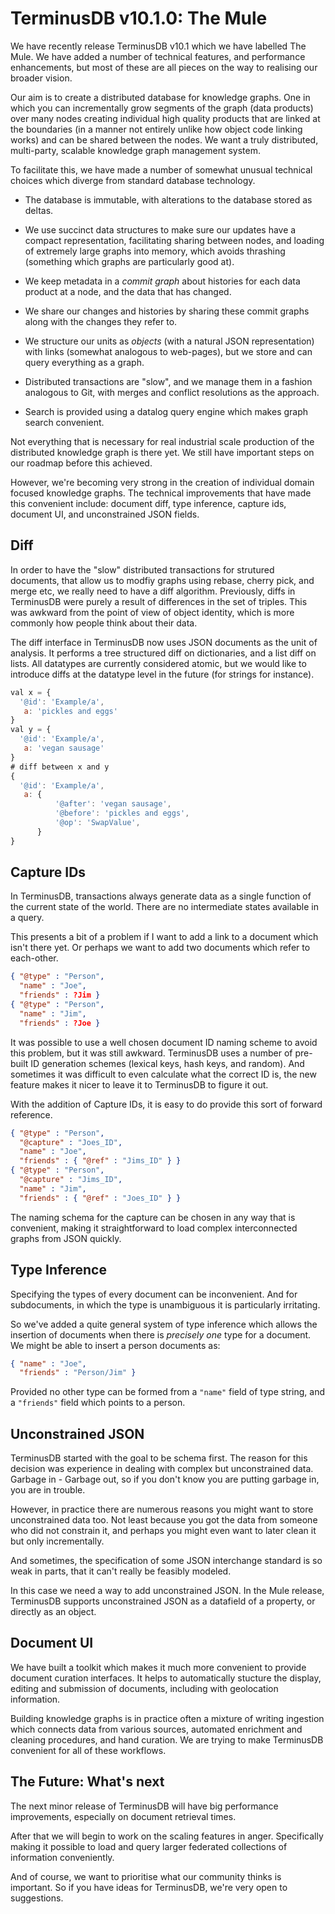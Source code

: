 # TerminusDB v10.1.0: The Mule

We have recently release TerminusDB v10.1 which we have labelled The
Mule. We have added a number of technical features, and performance
enhancements, but most of these are all pieces on the way to realising
our broader vision.

Our aim is to create a distributed database for knowledge graphs. One
in which you can incrementally grow segments of the graph (data
products) over many nodes creating individual high quality products
that are linked at the boundaries (in a manner not entirely unlike how
object code linking works) and can be shared between the nodes. We
want a truly distributed, multi-party, scalable knowledge graph
management system.

To facilitate this, we have made a number of somewhat unusual
technical choices which diverge from standard database technology.

* The database is immutable, with alterations to the database stored
  as deltas.

* We use succinct data structures to make sure our updates have
  a compact representation, facilitating sharing between nodes, and
  loading of extremely large graphs into memory, which avoids
  thrashing (something which graphs are particularly good at).

* We keep metadata in a *commit graph* about histories for each data
  product at a node, and the data that has changed.

* We share our changes and histories by sharing these commit graphs
  along with the changes they refer to.

* We structure our units as *objects* (with a natural JSON
  representation) with links (somewhat analogous to web-pages), but we
  store and can query everything as a graph.

* Distributed transactions are "slow", and we manage them in a fashion
  analogous to Git, with merges and conflict resolutions as the approach.

* Search is provided using a datalog query engine which makes graph
  search convenient.

Not everything that is necessary for real industrial scale production
of the distributed knowledge graph is there yet. We still have
important steps on our roadmap before this achieved.

However, we're becoming very strong in the creation of
individual domain focused knowledge graphs. The technical improvements
that have made this convenient include: document diff, type
inference, capture ids, document UI, and unconstrained JSON fields.

## Diff

In order to have the "slow" distributed transactions for strutured documents,
that allow us to modfiy graphs using rebase, cherry pick, and merge etc, we really need to have a diff
algorithm. Previously, diffs in TerminusDB were purely a result of
differences in the set of triples. This was awkward from the point of
view of object identity, which is more commonly how people think about
their data.

The diff interface in TerminusDB now uses JSON documents as
the unit of analysis. It performs a tree structured diff on
dictionaries, and a list diff on lists. All datatypes are currently
considered atomic, but we would like to introduce diffs at the
datatype level in the future (for strings for instance).

```javascript
val x = {
  '@id': 'Example/a',
   a: 'pickles and eggs'
}
val y = {
  '@id': 'Example/a',
   a: 'vegan sausage'
}
# diff between x and y
{
  '@id': 'Example/a',
   a: {
          '@after': 'vegan sausage',
          '@before': 'pickles and eggs',
          '@op': 'SwapValue',
      }
}
```

## Capture IDs

In TerminusDB, transactions always generate data as a single function
of the current state of the world. There are no intermediate states
available in a query.

This presents a bit of a problem if I want to add a link to a document
which isn't there yet. Or perhaps we want to add two documents which
refer to each-other.

```json
{ "@type" : "Person",
  "name" : "Joe",
  "friends" : ?Jim }
{ "@type" : "Person",
  "name" : "Jim",
  "friends" : ?Joe }
```

It was possible to use a well chosen document ID naming scheme to avoid
this problem, but it was still awkward. TerminusDB uses a number of
pre-built ID generation schemes (lexical keys, hash keys, and
random). And sometimes it was difficult to even calculate what the
correct ID is, the new feature makes it nicer to leave it to TerminusDB to figure it out.

With the addition of Capture IDs, it is easy to do provide this sort of forward reference.

```json
{ "@type" : "Person",
  "@capture" : "Joes_ID",
  "name" : "Joe",
  "friends" : { "@ref" : "Jims_ID" } }
{ "@type" : "Person",
  "@capture" : "Jims_ID",
  "name" : "Jim",
  "friends" : { "@ref" : "Joes_ID" } }
```

The naming schema for the capture can be chosen in any way that is
convenient, making it straightforward to load complex interconnected
graphs from JSON quickly.

## Type Inference

Specifying the types of every document can be inconvenient. And for
subdocuments, in which the type is unambiguous it is particularly
irritating.

So we've added a quite general system of type inference which allows
the insertion of documents when there is *precisely one* type for a
document. We might be able to insert a person documents as:

```json
{ "name" : "Joe",
  "friends" : "Person/Jim" }
```

Provided no other type can be formed from a `"name"` field of type
string, and a `"friends"` field which points to a person.

## Unconstrained JSON

TerminusDB started with the goal to be schema first. The reason for this
decision was experience in dealing with complex but unconstrained
data. Garbage in - Garbage out, so if you don't know you are putting
garbage in, you are in trouble.

However, in practice there are numerous reasons you might want to
store unconstrained data too. Not least because you got the data from
someone who did not constrain it, and perhaps you might even want to
later clean it but only incrementally.

And sometimes, the specification of some JSON interchange standard is
so weak in parts, that it can't really be feasibly modeled.

In this case we need a way to add unconstrained JSON. In the Mule
release, TerminusDB supports unconstrained JSON as a datafield of a
property, or directly as an object.

## Document UI

We have built a toolkit which makes it much more convenient to provide
document curation interfaces. It helps to automatically stucture the
display, editing and submission of documents, including with
geolocation information.

Building knowledge graphs is in practice often a mixture of writing
ingestion which connects data from various sources, automated
enrichment and cleaning procedures, and hand curation. We are trying
to make TerminusDB convenient for all of these workflows.

## The Future: What's next

The next minor release of TerminusDB will have big performance
improvements, especially on document retrieval times.

After that we will begin to work on the scaling features in
anger. Specifically making it possible to load and query larger
federated collections of information conveniently.

And of course, we want to prioritise what our community thinks is
important. So if you have ideas for TerminusDB, we're very open to
suggestions.
